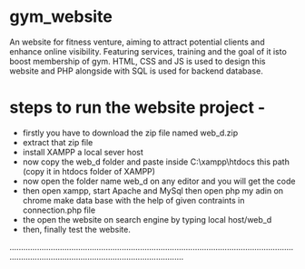 # gym_website
An website for fitness venture, aiming to attract potential clients and enhance online visibility. Featuring services, training and the goal of it isto boost membership of gym. HTML, CSS and JS is used to design this website and PHP alongside with SQL is used for backend database.
# steps to run the website project -
- firstly you have to download the zip file named web_d.zip
- extract that zip file
- install XAMPP a local sever host
- now copy the web_d folder and paste inside C:\xampp\htdocs this path (copy it in htdocs folder of XAMPP)
- now open the folder name web_d on any editor and you will get the code
- then open xampp, start Apache and MySql then open php my adin on chrome make data base with the help of given contraints in connection.php file
- the open the website on search engine by typing local host/web_d
- then, finally test the website.

........................................................................................................................................................................................................
